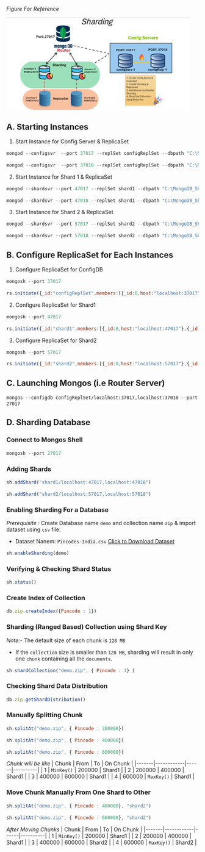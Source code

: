 *Figure For Reference*

<img align="center" width="480"  src='./sharding.png'/>

## A. Starting Instances
1. Start Instance for Config Server & ReplicaSet
```javascript
mongod --configsvr  --port 37017 --replSet configReplSet --dbpath "C:\MongoDB_Sharding\cfg"
```

```javascript
mongod --configsvr  --port 37018 --replSet configReplSet --dbpath "C:\MongoDB_Sharding\cfg_repl"
```


2. Start Instance for Shard 1 & ReplicaSet
```javascript
mongod --shardsvr --port 47017 --replSet shard1 --dbpath "C:\MongoDB_Sharding\shd1"
```

```javascript
mongod --shardsvr --port 47018 --replSet shard1 --dbpath "C:\MongoDB_Sharding\shd1_repl"
```


3. Start Instance for Shard 2 & ReplicaSet
```javascript
mongod --shardsvr --port 57017 --replSet shard2 --dbpath "C:\MongoDB_Sharding\shd2"
```

```javascript
mongod --shardsvr --port 57018 --replSet shard2 --dbpath "C:\MongoDB_Sharding\shd2_repl"
```


## B. Configure ReplicaSet for Each Instances

1. Configure ReplicaSet for ConfigDB
```javascript
mongosh --port 37017
```

```javascript
rs.initiate({_id:"configReplSet",members:[{_id:0,host:"localhost:37017"},{_id:1,host:"localhost:37018"}]})
```


2. Configure ReplicaSet for Shard1
```javascript
mongosh --port 47017
```

```javascript
rs.initiate({_id:"shard1",members:[{_id:0,host:"localhost:47017"},{_id:1,host:"localhost:47018"}]})
```


3. Configure ReplicaSet for Shard2
```javascript
mongosh --port 57017
```

```javascript
rs.initiate({_id:"shard2",members:[{_id:0,host:"localhost:57017"},{_id:1,host:"localhost:57018"}]})
```



## C. Launching Mongos (i.e Router Server)
```
mongos --configdb configReplSet/localhost:37017,localhost:37018 --port 27017
```


## D. Sharding Database
### Connect to Mongos Shell 
```javascript
mongosh --port 27017
```

### Adding Shards
```javascript
sh.addShard("shard1/localhost:47017,localhost:47018")
```

```javascript
sh.addShard("shard2/localhost:57017,localhost:57018")
```
### Enabling Sharding For a Database
*Prerequisite :* Create Database name `demo` and collection name `zip` & import dataset using `csv` file.
- Dataset Nanem: `Pincodes-India.csv` [Click to Download Dataset](https://github.com/AsadCodeCraft/MongoDB/blob/main/pincode-dataset.csv)
```javascript
sh.enableSharding(demo)
```

### Verifying & Checking Shard Status
```javascript
sh.status()
```

### Create Index of Collection 
```javascript      
db.zip.createIndex({Pincode : 1})
```
### Sharding (Ranged Based) Collection using Shard Key 
*Note:-* The default size of each chunk is `128 MB`
- If the `collection` size is smaller than `128 MB`, sharding will result in only one `chunk` containing all the `documents`.
```javascript
sh.shardCollection("demo.zip", { Pincode : 1} )
```
 
### Checking Shard Data Distribution
```javascript
db.zip.getShardDistribution()
```

### Manually Splitting Chunk
```javascript
sh.splitAt("demo.zip", { Pincode : 200000})
```
```javascript
sh.splitAt("demo.zip", { Pincode : 400000})
```
```javascript
sh.splitAt("demo.zip", { Pincode : 600000})
```
*Chunk will be like* 
| Chunk | From       | To   | On Chunk |
|-------|------------|------|----------|
| 1     | `MinKey()`   | 200000 | Shard1 |
| 2     | 200000       | 400000 | Shard1 |
| 3     | 400000       | 600000 | Shard1 |
| 4     | 600000       | `MaxKey()` |  Shard1 |


### Move Chunk Manually From One Shard to Other
```javascript
sh.splitAt("demo.zip", { Pincode : 400000}, "shard2")
```
```javascript
sh.splitAt("demo.zip", { Pincode : 600000}, "shard2")
```
*After Moving Chunks*
| Chunk | From       | To   | On Chunk |
|-------|------------|------|----------|
| 1     | `MinKey()`   | 200000 | Shard1 |
| 2     | 200000       | 400000 | Shard1 |
| 3     | 400000       | 600000 | Shard2 |
| 4     | 600000       | `MaxKey()` |  Shard2 |
